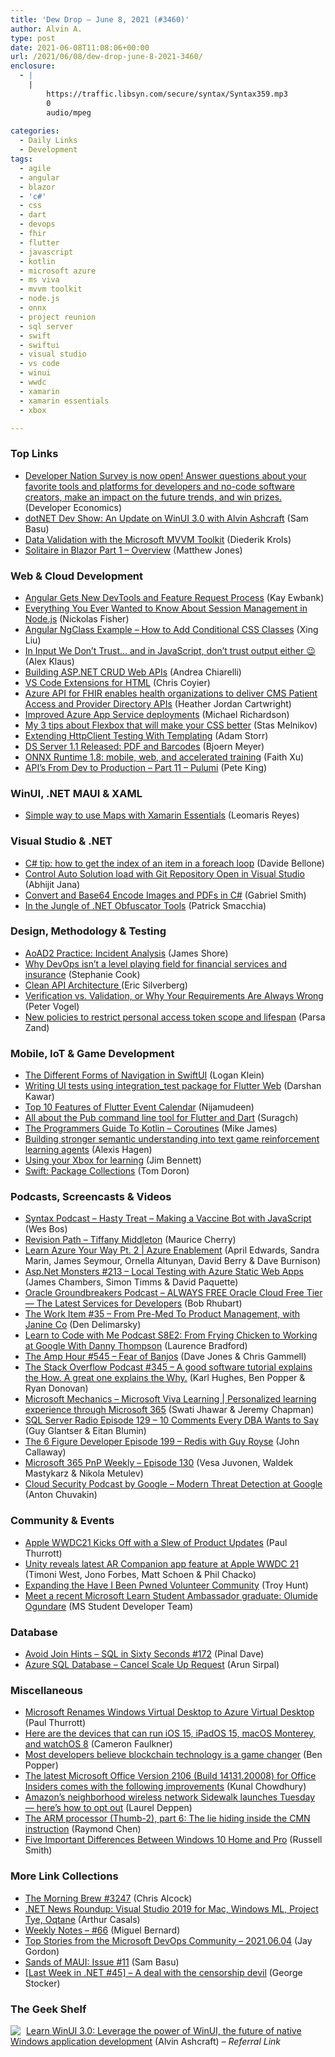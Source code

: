 ```yaml
---
title: 'Dew Drop – June 8, 2021 (#3460)'
author: Alvin A.
type: post
date: 2021-06-08T11:08:06+00:00
url: /2021/06/08/dew-drop-june-8-2021-3460/
enclosure:
  - |
    |
        https://traffic.libsyn.com/secure/syntax/Syntax359.mp3
        0
        audio/mpeg
        
categories:
  - Daily Links
  - Development
tags:
  - agile
  - angular
  - blazor
  - 'c#'
  - css
  - dart
  - devops
  - fhir
  - flutter
  - javascript
  - kotlin
  - microsoft azure
  - ms viva
  - mvvm toolkit
  - node.js
  - onnx
  - project reunion
  - sql server
  - swift
  - swiftui
  - visual studio
  - vs code
  - winui
  - wwdc
  - xamarin
  - xamarin essentials
  - xbox

---
```

### <a name="top"></a>Top Links

  * <a href="https://www.developereconomics.net/?member_id=uno_platform" target="_blank" rel="noopener">Developer Nation Survey is now open! Answer questions about your favorite tools and platforms for developers and no-code software creators, make an impact on the future trends, and win prizes.</a> (Developer Economics)
  * <a href="https://www.youtube.com/watch?v=sJgxFXf30uM&list=PLvmaC-XMqeBaqRbDn0cY9dVZEIt-Yu7HB&index=3&ab_channel=ProgressTelerikProgressTelerik" target="_blank" rel="noopener">dotNET Dev Show: An Update on WinUI 3.0 with Alvin Ashcraft</a> (Sam Basu)
  * <a href="https://xamlbrewer.wordpress.com/2021/06/07/data-validation-with-the-microsoft-mvvm-toolkit/" target="_blank" rel="noopener">Data Validation with the Microsoft MVVM Toolkit</a> (Diederik Krols)
  * <a href="http://feedproxy.google.com/~r/ExceptionNotFound/~3/1nFT_5g9dwg/" target="_blank" rel="noopener">Solitaire in Blazor Part 1 &#8211; Overview</a> (Matthew Jones)



### <a name="web"></a>Web & Cloud Development

  * <a href="http://www.i-programmer.info/news/182-frameworks/14620-angular-gets-new-devtools-and-feature-request-process.html" target="_blank" rel="noopener">Angular Gets New DevTools and Feature Request Process</a> (Kay Ewbank)
  * <a href="https://developer.okta.com/blog/2021/06/07/session-mgmt-node" target="_blank" rel="noopener">Everything You Ever Wanted to Know About Session Management in Node.js</a> (Nickolas Fisher)
  * <a href="https://www.freecodecamp.org/news/angular-ngclass-example/" target="_blank" rel="noopener">Angular NgClass Example – How to Add Conditional CSS Classes</a> (Xing Liu)
  * <a href="https://alex-klaus.com/javascript-wat/" target="_blank" rel="noopener">In Input We Don&#8217;t Trust&#8230; and in JavaScript, don&#8217;t trust output either 😉</a> (Alex Klaus)
  * <a href="https://auth0.com/blog/building-aspnet-web-api/" target="_blank" rel="noopener">Building ASP.NET CRUD Web APIs</a> (Andrea Chiarelli)
  * <a href="https://css-tricks.com/vs-code-extensions-for-html/" target="_blank" rel="noopener">VS Code Extensions for HTML</a> (Chris Coyier)
  * <a href="https://azure.microsoft.com/blog/azure-api-for-fhir-enables-health-organizations-to-deliver-cms-patient-access-and-provider-directory-apis/?WT.mc_id=DOP-MVP-4025064" target="_blank" rel="noopener">Azure API for FHIR enables health organizations to deliver CMS Patient Access and Provider Directory APIs</a> (Heather Jordan Cartwright)
  * <a href="http://feedproxy.google.com/~r/OctopusDeploy/~3/VkYuvRvRX68/azure-app-service-step" target="_blank" rel="noopener">Improved Azure App Service deployments</a> (Michael Richardson)
  * <a href="https://dev.to/melnik909/my-3-tips-about-flexbox-that-will-make-your-css-better-50g6" target="_blank" rel="noopener">My 3 tips about Flexbox that will make your CSS better</a> (Stas Melnikov)
  * <a href="http://feedproxy.google.com/~r/WestDiscGolf/~3/cEUKDi_2XQs/extending-httpclient-testing-with-templating" target="_blank" rel="noopener">Extending HttpClient Testing With Templating</a> (Adam Storr)
  * <a href="https://www.textcontrol.com/blog/2021/06/07/ds-server-1-1-released-pdf-and-barcodes/" target="_blank" rel="noopener">DS Server 1.1 Released: PDF and Barcodes</a> (Bjoern Meyer)
  * <a href="https://cloudblogs.microsoft.com/opensource/2021/06/07/onnx-runtime-1-8-mobile-web-and-accelerated-training/?WT.mc_id=DOP-MVP-4025064" target="_blank" rel="noopener">ONNX Runtime 1.8: mobile, web, and accelerated training</a> (Faith Xu)
  * <a href="https://dev.to/newday-technology/api-s-from-dev-to-production-part-11-pulumi-3pmk" target="_blank" rel="noopener">API&#8217;s From Dev to Production &#8211; Part 11 &#8211; Pulumi</a> (Pete King)



### <a name="silverlight"></a>WinUI, .NET MAUI & XAML

  * <a href="https://askxammy.com/simple-way-to-use-maps-with-xamarin-essentials/" target="_blank" rel="noopener">Simple way to use Maps with Xamarin Essentials</a> (Leomaris Reyes)



### <a name="dotnet"></a>Visual Studio & .NET

  * <a href="https://www.code4it.dev/csharptips/how-to-get-item-index-in-foreach" target="_blank" rel="noopener">C# tip: how to get the index of an item in a foreach loop</a> (Davide Bellone)
  * <a href="https://dailydotnettips.com/control-auto-solution-load-with-git-repository-open-in-visual-studio/" target="_blank" rel="noopener">Control Auto Solution load with Git Repository Open in Visual Studio</a> (Abhijit Jana)
  * <a href="https://www.leadtools.com/blog/document-imaging/document-converter/convert-base64-encode-images-pdfs/" target="_blank" rel="noopener">Convert and Base64 Encode Images and PDFs in C#</a> (Gabriel Smith)
  * <a href="https://blog.ndepend.com/in-the-jungle-of-net-obfuscator-tools/" target="_blank" rel="noopener">In the Jungle of .NET Obfuscator Tools</a> (Patrick Smacchia)



### <a name="design"></a>Design, Methodology & Testing

  * <a href="https://www.jamesshore.com/v2/books/aoad2/incident_analysis" target="_blank" rel="noopener">AoAD2 Practice: Incident Analysis</a> (James Shore)
  * <a href="https://www.red-gate.com/blog/database-devops/why-devops-isnt-a-level-playing-field-for-financial-services-and-insurance" target="_blank" rel="noopener">Why DevOps isn’t a level playing field for financial services and insurance</a> (Stephanie Cook)
  * <a href="https://medium.com/perry-street-software-engineering/clean-api-architecture-2b57074084d5" target="_blank" rel="noopener">Clean API Architecture </a> (Eric Silverberg)
  * <a href="https://feeds.telerik.com/link/10828/14529992/verification-vs-validation-why-your-requirements-are-always-wrong" target="_blank" rel="noopener">Verification vs. Validation, or Why Your Requirements Are Always Wrong</a> (Peter Vogel)
  * <a href="https://devblogs.microsoft.com/devops/new-policies-to-restrict-personal-access-token-scope-and-lifespan/?WT.mc_id=DOP-MVP-4025064" target="_blank" rel="noopener">New policies to restrict personal access token scope and lifespan</a> (Parsa Zand)



### <a name="mobile"></a>Mobile, IoT & Game Development

  * <a href="https://bignerdranch.com/blog/the-different-forms-of-navigation-in-swiftui/" target="_blank" rel="noopener">The Different Forms of Navigation in SwiftUI</a> (Logan Klein)
  * <a href="https://medium.com/flutter-community/writing-ui-teststester-using-integration-test-package-for-flutter-web-77b6a7f37897?source=rss----86fb29d7cc6a---4" target="_blank" rel="noopener">Writing UI tests using integration_test package for Flutter Web</a> (Darshan Kawar)
  * <a href="https://www.syncfusion.com/blogs/post/top-10-features-of-flutter-event-calendar.aspx" target="_blank" rel="noopener">Top 10 Features of Flutter Event Calendar</a> (Nijamudeen)
  * <a href="https://medium.com/flutter-community/all-about-the-pub-command-line-tool-for-flutter-and-dart-52339d594d96?source=rss----86fb29d7cc6a---4" target="_blank" rel="noopener">All about the Pub command line tool for Flutter and Dart</a> (Suragch)
  * <a href="http://www.i-programmer.info/programming/other-languages/14626-the-programmers-guide-to-kotlin-coroutines.html" target="_blank" rel="noopener">The Programmers Guide To Kotlin &#8211; Coroutines</a> (Mike James)
  * <a href="https://www.microsoft.com/en-us/research/blog/building-stronger-semantic-understanding-into-text-game-reinforcement-learning-agents/" target="_blank" rel="noopener">Building stronger semantic understanding into text game reinforcement learning agents</a> (Alexis Hagen)
  * <a href="https://techcommunity.microsoft.com/t5/educator-developer-blog/using-your-xbox-for-learning/ba-p/2389569?WT.mc_id=DOP-MVP-4025064" target="_blank" rel="noopener">Using your Xbox for learning</a> (Jim Bennett)
  * <a href="https://swift.org/blog/package-collections/" target="_blank" rel="noopener">Swift: Package Collections</a> (Tom Doron)



### <a name="podcasts"></a>Podcasts, Screencasts & Videos

  * <a href="https://traffic.libsyn.com/secure/syntax/Syntax359.mp3" target="_blank" rel="noopener">Syntax Podcast &#8211; Hasty Treat &#8211; Making a Vaccine Bot with JavaScript</a> (Wes Bos)
  * <a href="https://revisionpath.com/tiffany-middleton" target="_blank" rel="noopener">Revision Path &#8211; Tiffany Middleton</a> (Maurice Cherry)
  * <a href="https://channel9.msdn.com/Shows/Azure-Enablement/Learn-Azure-Your-Way-Pt-2?WT.mc_id=DOP-MVP-4025064" target="_blank" rel="noopener">Learn Azure Your Way Pt. 2 | Azure Enablement</a> (April Edwards, Sandra Marin, James Seymour, Ornella Altunyan, David Berry & Dave Burnison)
  * <a href="http://www.youtube.com/watch?v=apwB2U4cKfU" target="_blank" rel="noopener">Asp.Net Monsters #213 &#8211; Local Testing with Azure Static Web Apps</a> (James Chambers, Simon Timms & David Paquette)
  * <a href="http://feedproxy.google.com/~r/otnarch2arch/~3/oly9J4nwEt0/always-free-oracle-cloud-free-tier-the-latest-services-for-developers" target="_blank" rel="noopener">Oracle Groundbreakers Podcast &#8211; ALWAYS FREE Oracle Cloud Free Tier — The Latest Services for Developers</a> (Bob Rhubart)
  * <a href="https://theworkitem.com/blog/premed-product-janine-co/" target="_blank" rel="noopener">The Work Item #35 &#8211; From Pre-Med To Product Management, with Janine Co</a> (Den Delimarsky)
  * <a href="https://learntocodewith.me/podcast/from-frying-chicken-to-working-at-google-danny-thompson" target="_blank" rel="noopener">Learn to Code with Me Podcast S8E2: From Frying Chicken to Working at Google With Danny Thompson</a> (Laurence Bradford)
  * <a href="http://feedproxy.google.com/~r/TheAmpHour/~3/MWBwf3tSizs/" target="_blank" rel="noopener">The Amp Hour #545 – Fear of Banjos</a> (Dave Jones & Chris Gammell)
  * <a href="https://stackoverflow.blog/2021/06/08/podcast-345-a-good-software-tutorial-explains-the-how-a-great-one-explains-the-why/" target="_blank" rel="noopener">The Stack Overflow Podcast #345 &#8211; A good software tutorial explains the How. A great one explains the Why.</a> (Karl Hughes, Ben Popper & Ryan Donovan)
  * <a href="http://www.youtube.com/watch?v=5YMHsubnptc" target="_blank" rel="noopener">Microsoft Mechanics &#8211; Microsoft Viva Learning | Personalized learning experience through Microsoft 365</a> (Swati Jhawar & Jeremy Chapman)
  * <a href="http://sqlserverradio.com/episode-129-10-comments-every-dba-wants-to-say" target="_blank" rel="noopener">SQL Server Radio Episode 129 &#8211; 10 Comments Every DBA Wants to Say</a> (Guy Glantser & Eitan Blumin)
  * <a href="https://6figuredev.com/podcast/episode-199-redis-with-guy-royse/" target="_blank" rel="noopener">The 6 Figure Developer Episode 199 – Redis with Guy Royse</a> (John Callaway)
  * <a href="https://techcommunity.microsoft.com/t5/microsoft-365-pnp-blog/microsoft-365-pnp-weekly-episode-130/ba-p/2422722?WT.mc_id=DOP-MVP-4025064" target="_blank" rel="noopener">Microsoft 365 PnP Weekly &#8211; Episode 130</a> (Vesa Juvonen, Waldek Mastykarz & Nikola Metulev)
  * <a href="https://cloudsecuritypodcast.libsyn.com/modern-threat-detection-at-google" target="_blank" rel="noopener">Cloud Security Podcast by Google &#8211; Modern Threat Detection at Google</a> (Anton Chuvakin)



### <a name="events"></a>Community & Events

  * <a href="https://www.thurrott.com/apple/251070/apple-wwdc21-kicks-off-with-a-slew-of-product-updates" target="_blank" rel="noopener">Apple WWDC21 Kicks Off with a Slew of Product Updates</a> (Paul Thurrott)
  * <a href="https://blog.unity.com/technology/unity-reveals-latest-ar-companion-app-feature-at-apple-wwdc-21" target="_blank" rel="noopener">Unity reveals latest AR Companion app feature at Apple WWDC 21</a> (Timoni West, Jono Forbes, Matt Schoen & Phil Chacko)
  * <a href="http://feedproxy.google.com/~r/TroyHunt/~3/PY-XmJOLWNc/" target="_blank" rel="noopener">Expanding the Have I Been Pwned Volunteer Community</a> (Troy Hunt)
  * <a href="https://techcommunity.microsoft.com/t5/student-developer-blog/meet-a-recent-microsoft-learn-student-ambassador-graduate/ba-p/2423358?WT.mc_id=DOP-MVP-4025064" target="_blank" rel="noopener">Meet a recent Microsoft Learn Student Ambassador graduate: Olumide Ogundare</a> (MS Student Developer Team)



### <a name="sql"></a>Database

  * <a href="https://blog.sqlauthority.com/2021/06/08/avoid-join-hints-sql-in-sixty-seconds-172/?utm_source=rss&utm_medium=rss&utm_campaign=avoid-join-hints-sql-in-sixty-seconds-172" target="_blank" rel="noopener">Avoid Join Hints – SQL in Sixty Seconds #172</a> (Pinal Dave)
  * <a href="https://blobeater.blog/2021/06/07/azure-sql-database-cancel-scale-up-request/" target="_blank" rel="noopener">Azure SQL Database – Cancel Scale Up Request</a> (Arun Sirpal)



### <a name="misc"></a>Miscellaneous

  * <a href="https://www.thurrott.com/cloud/251052/microsoft-renames-windows-virtual-desktop-to-azure-virtual-desktop" target="_blank" rel="noopener">Microsoft Renames Windows Virtual Desktop to Azure Virtual Desktop</a> (Paul Thurrott)
  * <a href="https://www.theverge.com/2021/6/7/22523116/apple-ios-ipados-15-watchos-8-macos-monterey-wwdc-2021" target="_blank" rel="noopener">Here are the devices that can run iOS 15, iPadOS 15, macOS Monterey, and watchOS 8</a> (Cameron Faulkner)
  * <a href="https://stackoverflow.blog/2021/06/07/most-developers-believe-blockchain-technology-is-a-game-changer-2/" target="_blank" rel="noopener">Most developers believe blockchain technology is a game changer</a> (Ben Popper)
  * <a href="http://feedproxy.google.com/~r/kunal2383/~3/-K8vyzeFH78/latest-office-build-14131.html" target="_blank" rel="noopener">The latest Microsoft Office Version 2106 (Build 14131.20008) for Office Insiders comes with the following improvements</a> (Kunal Chowdhury)
  * <a href="https://www.geekwire.com/2021/amazons-neighborhood-wireless-network-sidewalk-launches-tuesday-heres-opt/" target="_blank" rel="noopener">Amazon’s neighborhood wireless network Sidewalk launches Tuesday — here’s how to opt out</a> (Laurel Deppen)
  * <a href="https://devblogs.microsoft.com/oldnewthing/20210607-00/?p=105288" target="_blank" rel="noopener">The ARM processor (Thumb-2), part 6: The lie hiding inside the CMN instruction</a> (Raymond Chen)
  * <a href="https://petri.com/5-important-differences-between-windows-10-home-and-pro" target="_blank" rel="noopener">Five Important Differences Between Windows 10 Home and Pro</a> (Russell Smith)



### <a name="links"></a>More Link Collections

  * <a href="http://feedproxy.google.com/~r/ReflectivePerspective/~3/j3PAnxAC3fQ/" target="_blank" rel="noopener">The Morning Brew #3247</a> (Chris Alcock)
  * <a href="https://www.infoq.com/news/2021/06/dotnet-news-roundup-vs-2019-tye/?utm_campaign=infoq_content&utm_source=infoq&utm_medium=feed&utm_term=global" target="_blank" rel="noopener">.NET News Roundup: Visual Studio 2019 for Mac, Windows ML, Project Tye, Oqtane</a> (Arthur Casals)
  * <a href="https://blog.miguelbernard.com/weekly-notes-66/" target="_blank" rel="noopener">Weekly Notes &#8211; #66</a> (Miguel Bernard)
  * <a href="https://devblogs.microsoft.com/devops/top-stories-from-the-microsoft-devops-community-2021-06-04/?WT.mc_id=DOP-MVP-4025064" target="_blank" rel="noopener">Top Stories from the Microsoft DevOps Community – 2021.06.04</a> (Jay Gordon)
  * <a href="https://www.telerik.com/blogs/sands-maui-issue-11" target="_blank" rel="noopener">Sands of MAUI: Issue #11</a> (Sam Basu)
  * <a href="https://georgestocker.com/2021/06/07/last-week-in-net-45-a-deal-with-the-censorship-devil/" target="_blank" rel="noopener">[Last Week in .NET #45] – A deal with the censorship devil</a> (George Stocker)



### <a name="shelf"></a>The Geek Shelf

<a href="https://www.amazon.com/dp/1800208669/?tag=amavin-20" target="_blank" rel="noopener"><img decoding="async" align="left" style="margin: 0px 5px 0px 0px; border: 0px currentcolor; border-image: none; float: left; display: inline; background-image: none;" src="https://m.media-amazon.com/images/I/41Z9lMC71WL._SS135_.jpg" border="0" /></a>&nbsp;<a href="https://www.amazon.com/dp/1800208669/?tag=amavin-20" target="_blank" rel="noopener">Learn WinUI 3.0: Leverage the power of WinUI, the future of native Windows application development</a> (Alvin Ashcraft) _&#8211; Referral Link_